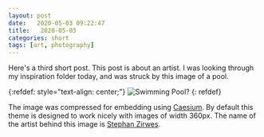 ```yaml
---
layout: post
date:   2020-05-03 09:22:47
title:   2020-05-03
categories: short
tags: [art, photography]
---
```


Here's a third short post. This post is about an artist. I was looking through my inspiration folder today, and was struck by this image of a pool.

{:refdef: style="text-align: center;"}
![Swimming Pool?](/jekyll-untrue-minimal/assets/img/StephanZirwes.jpg)
{: refdef}

The image was compressed for embedding using [Caesium](https://saerasoft.com/caesium/). By default this theme is designed to work nicely with images of width 360px. The name of the artist behind this image is [Stephan Zirwes](https://stephanzirwes.com/).
